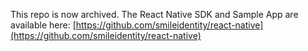 This repo is now archived.  The React Native SDK and Sample App are available here: [https://github.com/smileidentity/react-native](https://github.com/smileidentity/react-native)
